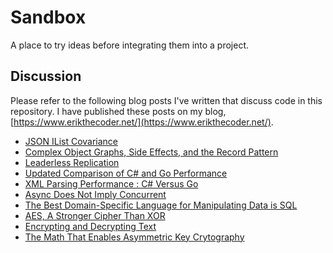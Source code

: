 # Sandbox
A place to try ideas before integrating them into a project.

## Discussion

Please refer to the following blog posts I've written that discuss code in this repository.  I have published these posts on my blog, [https://www.erikthecoder.net/](https://www.erikthecoder.net/).

* [JSON IList Covariance](https://www.erikthecoder.net/2020/06/14/json-ilist-covariance/)
* [Complex Object Graphs, Side Effects, and the Record Pattern](https://www.erikthecoder.net/2020/04/27/complex-object-graphs-side-effects-and-the-record-pattern/)
* [Leaderless Replication](https://www.erikthecoder.net/2019/12/31/leaderless-replication/)
* [Updated Comparison of C# and Go Performance](https://www.erikthecoder.net/2019/08/17/updated-comparison-of-csharp-and-go-performance/)
* [XML Parsing Performance : C# Versus Go](https://www.erikthecoder.net/2019/08/02/xml-parsing-performance-csharp-versus-go/)
* [Async Does Not Imply Concurrent](https://www.erikthecoder.net/2019/03/30/async-does-not-imply-concurrent/)
* [The Best Domain-Specific Language for Manipulating Data is SQL](https://www.erikthecoder.net/2019/02/27/the-best-domain-specific-language-for-manipulating-data-is-sql/)
* [AES, A Stronger Cipher Than XOR](https://www.erikthecoder.net/2019/02/23/aes-a-stronger-cipher-than-xor/)
* [Encrypting and Decrypting Text](https://www.erikthecoder.net/2019/02/20/encrypting-and-decrypting-text/)
* [The Math That Enables Asymmetric Key Crytography](https://www.erikthecoder.net/2019/02/16/the-math-that-enables-asymmetric-key-cryptography/)
